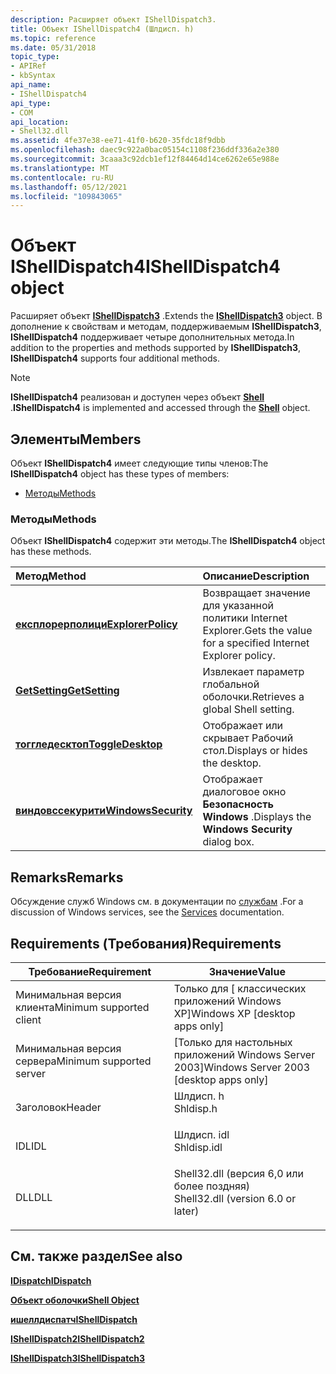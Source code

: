 ```yaml
---
description: Расширяет объект IShellDispatch3.
title: Объект IShellDispatch4 (Шлдисп. h)
ms.topic: reference
ms.date: 05/31/2018
topic_type:
- APIRef
- kbSyntax
api_name:
- IShellDispatch4
api_type:
- COM
api_location:
- Shell32.dll
ms.assetid: 4fe37e38-ee71-41f0-b620-35fdc18f9dbb
ms.openlocfilehash: daec9c922a0bac05154c1108f236ddf336a2e380
ms.sourcegitcommit: 3caaa3c92dcb1ef12f84464d14ce6262e65e988e
ms.translationtype: MT
ms.contentlocale: ru-RU
ms.lasthandoff: 05/12/2021
ms.locfileid: "109843065"
---
```

# <a name="ishelldispatch4-object"></a><span data-ttu-id="89812-103">Объект IShellDispatch4</span><span class="sxs-lookup"><span data-stu-id="89812-103">IShellDispatch4 object</span></span>

<span data-ttu-id="89812-104">Расширяет объект [**IShellDispatch3**](ishelldispatch3.md) .</span><span class="sxs-lookup"><span data-stu-id="89812-104">Extends the [**IShellDispatch3**](ishelldispatch3.md) object.</span></span> <span data-ttu-id="89812-105">В дополнение к свойствам и методам, поддерживаемым **IShellDispatch3**, **IShellDispatch4** поддерживает четыре дополнительных метода.</span><span class="sxs-lookup"><span data-stu-id="89812-105">In addition to the properties and methods supported by **IShellDispatch3**, **IShellDispatch4** supports four additional methods.</span></span>

> [!Note]  
> <span data-ttu-id="89812-106">**IShellDispatch4** реализован и доступен через объект [**Shell**](shell.md) .</span><span class="sxs-lookup"><span data-stu-id="89812-106">**IShellDispatch4** is implemented and accessed through the [**Shell**](shell.md) object.</span></span>

 

## <a name="members"></a><span data-ttu-id="89812-107">Элементы</span><span class="sxs-lookup"><span data-stu-id="89812-107">Members</span></span>

<span data-ttu-id="89812-108">Объект **IShellDispatch4** имеет следующие типы членов:</span><span class="sxs-lookup"><span data-stu-id="89812-108">The **IShellDispatch4** object has these types of members:</span></span>

-   [<span data-ttu-id="89812-109">Методы</span><span class="sxs-lookup"><span data-stu-id="89812-109">Methods</span></span>](#methods)

### <a name="methods"></a><span data-ttu-id="89812-110">Методы</span><span class="sxs-lookup"><span data-stu-id="89812-110">Methods</span></span>

<span data-ttu-id="89812-111">Объект **IShellDispatch4** содержит эти методы.</span><span class="sxs-lookup"><span data-stu-id="89812-111">The **IShellDispatch4** object has these methods.</span></span>



| <span data-ttu-id="89812-112">Метод</span><span class="sxs-lookup"><span data-stu-id="89812-112">Method</span></span>                                                     | <span data-ttu-id="89812-113">Описание</span><span class="sxs-lookup"><span data-stu-id="89812-113">Description</span></span>                                                         |
|:-----------------------------------------------------------|:--------------------------------------------------------------------|
| [<span data-ttu-id="89812-114">**експлорерполици**</span><span class="sxs-lookup"><span data-stu-id="89812-114">**ExplorerPolicy**</span></span>](ishelldispatch4-explorerpolicy.md)   | <span data-ttu-id="89812-115">Возвращает значение для указанной политики Internet Explorer.</span><span class="sxs-lookup"><span data-stu-id="89812-115">Gets the value for a specified Internet Explorer policy.</span></span><br/> |
| [<span data-ttu-id="89812-116">**GetSetting**</span><span class="sxs-lookup"><span data-stu-id="89812-116">**GetSetting**</span></span>](ishelldispatch4-getsetting.md)           | <span data-ttu-id="89812-117">Извлекает параметр глобальной оболочки.</span><span class="sxs-lookup"><span data-stu-id="89812-117">Retrieves a global Shell setting.</span></span><br/>                        |
| [<span data-ttu-id="89812-118">**тоггледесктоп**</span><span class="sxs-lookup"><span data-stu-id="89812-118">**ToggleDesktop**</span></span>](ishelldispatch4-toggledesktop.md)     | <span data-ttu-id="89812-119">Отображает или скрывает Рабочий стол.</span><span class="sxs-lookup"><span data-stu-id="89812-119">Displays or hides the desktop.</span></span><br/>                           |
| [<span data-ttu-id="89812-120">**виндовссекурити**</span><span class="sxs-lookup"><span data-stu-id="89812-120">**WindowsSecurity**</span></span>](ishelldispatch4-windowssecurity.md) | <span data-ttu-id="89812-121">Отображает диалоговое окно **Безопасность Windows** .</span><span class="sxs-lookup"><span data-stu-id="89812-121">Displays the **Windows Security** dialog box.</span></span><br/>            |



 

## <a name="remarks"></a><span data-ttu-id="89812-122">Remarks</span><span class="sxs-lookup"><span data-stu-id="89812-122">Remarks</span></span>

<span data-ttu-id="89812-123">Обсуждение служб Windows см. в документации по [службам](../services/services.md) .</span><span class="sxs-lookup"><span data-stu-id="89812-123">For a discussion of Windows services, see the [Services](../services/services.md) documentation.</span></span>

## <a name="requirements"></a><span data-ttu-id="89812-124">Requirements (Требования)</span><span class="sxs-lookup"><span data-stu-id="89812-124">Requirements</span></span>



| <span data-ttu-id="89812-125">Требование</span><span class="sxs-lookup"><span data-stu-id="89812-125">Requirement</span></span> | <span data-ttu-id="89812-126">Значение</span><span class="sxs-lookup"><span data-stu-id="89812-126">Value</span></span> |
|-------------------------------------|---------------------------------------------------------------------------------------------------------------|
| <span data-ttu-id="89812-127">Минимальная версия клиента</span><span class="sxs-lookup"><span data-stu-id="89812-127">Minimum supported client</span></span><br/> | <span data-ttu-id="89812-128">Только для \[ классических приложений Windows XP\]</span><span class="sxs-lookup"><span data-stu-id="89812-128">Windows XP \[desktop apps only\]</span></span><br/>                                                                   |
| <span data-ttu-id="89812-129">Минимальная версия сервера</span><span class="sxs-lookup"><span data-stu-id="89812-129">Minimum supported server</span></span><br/> | <span data-ttu-id="89812-130">\[Только для настольных приложений Windows Server 2003\]</span><span class="sxs-lookup"><span data-stu-id="89812-130">Windows Server 2003 \[desktop apps only\]</span></span><br/>                                                          |
| <span data-ttu-id="89812-131">Заголовок</span><span class="sxs-lookup"><span data-stu-id="89812-131">Header</span></span><br/>                   | <dl> <span data-ttu-id="89812-132"><dt>Шлдисп. h</dt></span><span class="sxs-lookup"><span data-stu-id="89812-132"><dt>Shldisp.h</dt></span></span> </dl>                          |
| <span data-ttu-id="89812-133">IDL</span><span class="sxs-lookup"><span data-stu-id="89812-133">IDL</span></span><br/>                      | <dl> <span data-ttu-id="89812-134"><dt>Шлдисп. idl</dt></span><span class="sxs-lookup"><span data-stu-id="89812-134"><dt>Shldisp.idl</dt></span></span> </dl>                        |
| <span data-ttu-id="89812-135">DLL</span><span class="sxs-lookup"><span data-stu-id="89812-135">DLL</span></span><br/>                      | <dl> <span data-ttu-id="89812-136"><dt>Shell32.dll (версия 6,0 или более поздняя)</dt></span><span class="sxs-lookup"><span data-stu-id="89812-136"><dt>Shell32.dll (version 6.0 or later)</dt></span></span> </dl> |



## <a name="see-also"></a><span data-ttu-id="89812-137">См. также раздел</span><span class="sxs-lookup"><span data-stu-id="89812-137">See also</span></span>

<dl> <dt>

[<span data-ttu-id="89812-138">**IDispatch**</span><span class="sxs-lookup"><span data-stu-id="89812-138">**IDispatch**</span></span>](/windows/win32/api/oaidl/nn-oaidl-idispatch)
</dt> <dt>

[<span data-ttu-id="89812-139">**Объект оболочки**</span><span class="sxs-lookup"><span data-stu-id="89812-139">**Shell Object**</span></span>](shell.md)
</dt> <dt>

[<span data-ttu-id="89812-140">**ишеллдиспатч**</span><span class="sxs-lookup"><span data-stu-id="89812-140">**IShellDispatch**</span></span>](ishelldispatch.md)
</dt> <dt>

[<span data-ttu-id="89812-141">**IShellDispatch2**</span><span class="sxs-lookup"><span data-stu-id="89812-141">**IShellDispatch2**</span></span>](ishelldispatch2-object.md)
</dt> <dt>

[<span data-ttu-id="89812-142">**IShellDispatch3**</span><span class="sxs-lookup"><span data-stu-id="89812-142">**IShellDispatch3**</span></span>](ishelldispatch3.md)
</dt> </dl>

 

 
